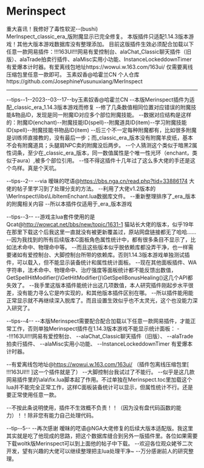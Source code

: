 # Merinspect
  重大喜讯！我修好了毒性软泥--(bushi)  
  MerInspect_classic_era_版附魔显示已完全修复。
  本版插件只适配1.14.3版本游戏！其他大版本游戏数据库没有整理添加。 目前这版插件生效必须配合加载以下任意一款网易插件：!!!163UI!!!网易有爱控制台、alaChat_Classic聊天插件（旧版）、alaTrade拍卖行插件、alaMisc实用小功能、InstanceLockeddownTimer 有爱爆本计时器。有爱离线包地址https://wowui.w.163.com/163ui/ 仅需要离线压缩包里任意一款即可。 玉素奴香@哈霍兰CN 个人仓库https://github.com/JosephineYusunuxiang/MerInspect

-------------------------------------------------------
--tips--1--2023--03--17--by玉素奴香@哈霍兰CN
--本版Merinspect插件为适配_classic_era_1.14.3版本游戏而修复
--修了几条数值相同位置对应错误的附魔技能&物品ID，发现是同一附魔ID对应多个部位附魔技能。
--数据对应结构是这样的：附魔ID(enchant)--附魔技能ID(spell)--附魔道具ID(item)--学习附魔技能ID(spell)--附魔技能书物品ID(item)
--后三个不一定每种附魔都有，比如很多附魔是训练师直接教的，没有最后一步；而_classic_era_版本没有附魔羊皮纸，基本不会有附魔道具；头腿肩NPC卖的附魔没后两步。
--个人猜测这个类似于暗黑2属性词条，至少在_classic_era_版本，同一数值属性是个唯一性光环（enchant，类似于aura）,被多个部位引用。
--怪不得这插件十几年过了这么多大佬的手还是这个鸟样。真是个天坑。

--tips--2--
--via 暧昧的呓语@https://bbs.nga.cn/read.php?tid=33886174 大佬的帖子里学习到了处理分支的方法。
--利用了大佬v1.2版本的\MerInspect\libs\LibItemEnchant.lua数据库文件。
--重新整理排序了_era_版本的附魔相关内容
--所以本插件仅适用于_era_版本游戏

--tips--3--
--游戏主lua套件使用的是 Qcat@http://wowcat.net/bbs/new/topic/1631-1 猫站长大佬的版本，似乎19年在那里下载这个后我这里一直就没有被更新覆盖过，原站网盘链接都无了哈哈……
--因为我找到的所有后续版本C面板角色属性统计中，都有很多条目不显示了，比如法术命中、物理命中等。
--而且这些版本似乎脱依赖库都没弄干净，也一样需要诸如有爱控制台、大脚控制台所带的依赖库。否则1.14.3版本游戏单独测试插件，可以载入，但不能显示装备统计和属性统计面板。
--现在其他面板插件、WA字符串，法术命中、物理命中、治疗强度等面板统计都不能反馈出数值，GetSpellHitModifier()\GetHitModifier()\GetSpellBonusHealing()这几个API都失效了。
--我手里这版本插件能统计出这几项数值，本人研究插件刚起步水平很差，没有能力寻么它是咋实现的，和其他版本插件区别在哪。
--所以插件能用能正常显示就不再继续深入脱库了。而且设置生效似乎也不太灵光，这个也没能力深入研究了。

--tips--4--
--本版Merinspect需要配合配合加载以下任意一款网易插件，才能正常工作，否则单独Merinspect插件在1.14.3版本游戏不能显示统计面板：
--!!!163UI!!!网易有爱控制台、
--alaChat_Classic聊天插件（旧版）、
--alaTrade拍卖行插件、
--alaMisc实用小功能、
--InstanceLockeddownTimer 有爱爆本计时器。

--有爱离线包地址@https://wowui.w.163.com/163ui/ （插件包离线压缩包里[ !!!163UI!!! ]这一个插件就是了）
--大脚控制台我试过了不能行。
--似乎是这几款网易插件里的\ala\fix.lua脚本起了作用。不过单独在Merinspect.toc里加载这个lua并不能完全正常工作，这样C面板装备统计可以显示，但属性统计不行。还是要正常使用任意一款。

--不按此条说明使用，插件不生效概不负责！！（因为没有盘代码函数的能力）！！除非您有能力自己处理代码。

--tip--5--
--再次感谢 暧昧的呓语@NGA大佬修复的后续大版本适配版。我这里其实就是吃了他现成的思路，把这个数据库缝合到另外一版插件里。各位如果需要下载woltk版Merinspect可以到上面他的帖子中下载。
--欢迎各位观众姥爷二次开发，望有兴趣的大佬可以继续整理把主lua处理干净~
--万分感谢前人的研究整理。
